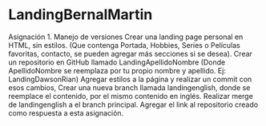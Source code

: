 # LandingBernalMartin
Asignación 1. Manejo de versiones
Crear una landing page personal en HTML, sin estilos. (Que contenga Portada, Hobbies, Series o Películas favoritas, contacto, se pueden agregar más secciones si se desea). 
 Crear un repositorio en GitHub llamado LandingApellidoNombre (Donde ApellidoNombre se reemplaza por tu propio nombre y apellido. Ej: LandingDawsonRian) 
Agregar estilos a la página y realizar un commit con esos cambios, 
Crear una nueva branch llamada landingenglish, donde se reemplace el contenido, por el mismo contenido en inglés. 
Realizar merge de  landingenglish a el branch principal. 
Agregar el link al repositorio creado como respuesta a esta asignación. 
